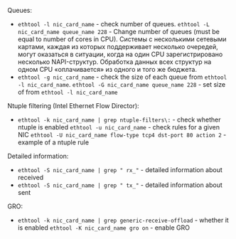 Queues:
- `ethtool -l nic_card_name` - check number of queues.
  `ethtool -L nic_card_name queue_name 228` - Change number of queues (must be equal to number of cores in CPU). Системы с несколькими сетевыми картами, каждая из которых поддерживает несколько очередей, могут оказаться в ситуации, когда на один CPU зарегистрировано несколько NAPI-структур. Обработка данных всех структур на одном CPU «оплачивается» из одного и того же бюджета.
- `ethtool -g nic_card_name` - check the size of each queue from `ethtool -l nic_card_name`. 
  `ethtool -G nic_card_name queue_name 228` - set size of  from `ethtool -l nic_card_name`

Ntuple filtering (Intel Ethernet Flow Director):
- `ethtool -k nic_card_name | grep ntuple-filters\:` - check whether ntuple is enabled
  `ethtool -u nic_card_name` - check rules for a given NIC
  `ethtool -U nic_card_name flow-type tcp4 dst-port 80 action 2` - example of a ntuple rule

Detailed information:
- `ethtool -S nic_card_name | grep " rx_"` - detailed information about received
- `ethtool -S nic_card_name | grep " tx_"` - detailed information about sent

GRO:
- `ethtool -k nic_card_name | grep generic-receive-offload` - whether it is enabled
  `ethtool -K nic_card_name gro on` - enable GRO